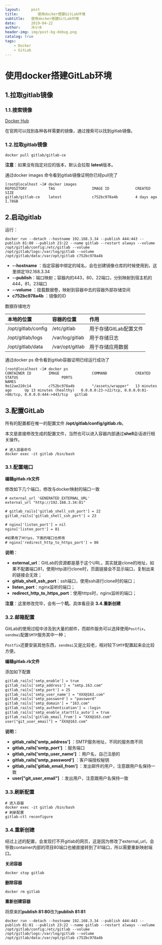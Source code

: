 ```yaml
---
layout:     post
title:         使用docker搭建GitLab环境
subtitle:   使用docker搭建GitLab环境
date:       2019-04-22
author:     冷小冰
header-img: img/post-bg-debug.png
catalog: true
tags:
    - Docker
    - GitLab
---
```

# 使用docker搭建GitLab环境

## 1.拉取gitlab镜像

### 1.1.搜索镜像

[Docker Hub](https://hub.docker.com/)

在官网可以找到各种各样需要的镜像，通过搜索可以找到gitlab镜像。

### 1.2.拉取gitlab镜像

```shell
docker pull gitlab/gitlab-ce
```

**注意**：如果没有指定对应的版本，默认会拉取 **latest**版本。

通过docker images 命令看到gitlab镜像证明你已经pull完了

```shell
[root@localhost ~]# docker images
REPOSITORY          TAG                 IMAGE ID            CREATED             SIZE
gitlab/gitlab-ce    latest              c752bc978a4b        4 days ago          1.78GB
```

## 2.启动gitlab

运行：

```shell
docker run --detach --hostname 192.168.3.34 --publish 444:443 --publish 81:80 --publish 23:22 --name gitlab --restart always --volume /opt/gitlab/config:/etc/gitlab --volume /opt/gitlab/logs:/var/log/gitlab --volume /opt/gitlab/data:/var/opt/gitlab c752bc978a4b
```

- **--hostname** ：指定容器中绑定的域名，会在创建镜像仓库的时候使用到，这里绑定192.168.3.34
- **--publish**：端口映射；容器内的443，80，22端口，分别映射到宿主机的444，81，23端口
- **--volume** ：挂载数据卷，映射到容器中去的容器外部存储空间
- **c752bc978a4b** ：镜像的ID

数据存储地方

| 本地的位置         | 容器的位置      | 作用                   |
| :----------------- | :-------------- | :--------------------- |
| /opt/gitlab/config | /etc/gitlab     | 用于存储GitLab配置文件 |
| /opt/gitlab/logs   | /var/log/gitlab | 用于存储日志           |
| /opt/gitlab/data   | /var/opt/gitlab | 用于存储应用数据       |

通过docker ps 命令看到gitlab容器证明已经运行成功了

```shell
[root@localhost ~]# docker ps
CONTAINER ID        IMAGE               COMMAND             CREATED             STATUS                    PORTS                                                          NAMES
9e12ae220c14        c752bc978a4b        "/assets/wrapper"   13 minutes ago      Up 13 minutes (healthy)   0.0.0.0:23->22/tcp, 0.0.0.0:81->80/tcp, 0.0.0.0:444->443/tcp   gitlab
```

## **3.配置GitLab**

所有的配置都在唯一的配置文件 **/opt/gitlab/config/gitlab.rb**。

本文是直接修改生成的配置文件，当然也可以进入容器内部通过**shell**会话进行相关操作。

```shell
# 进入容器命令
docker exec -it gitlab /bin/bash
```

### 3.1.配置端口

**编辑gitlab.rb文件**

修改如下几个端口，修改与docker映射的端口一致

```xml
# external_url 'GENERATED_EXTERNAL_URL'
external_url "http://192.168.3.34:81"

# gitlab_rails['gitlab_shell_ssh_port'] = 22
gitlab_rails['gitlab_shell_ssh_port'] = 23

# nginx['listen_port'] = nil
nginx['listen_port'] = 81

#如果用了Https，下面的端口也修改
# nginx['redirect_http_to_https_port'] = 80
```

**说明**：

- **external_url**：GitLab的资源都是基于这个URL，其实就是clone的地址，如果不配置端口81，使用http进行clone时，页面链接会不显示端口，复制出来的链接会无效；
- **gitlab_shell_ssh_port**：ssh端口，使用ssh进行clone时的端口；
- **listen_port**：nginx监听的端口；
- **redirect_http_to_https_port**：使用https时，nginx监听的端口；

**注意**：这里修改完毕，会有一个**坑**，具体看目录  **3.4.重新创建**

### 3.2.邮箱配置

GitLab的使用过程中涉及到大量的邮件，而邮件服务可以选择使用`Postfix`，`sendmai`配置`SMTP`服务其中一种；

`Postfix`还要安装其他东西，`sendmai`又是比较老，相对较下`SMTP`配置起来会比较方便。

**编辑gitlab.rb文件** 

添加如下配置

```xml
gitlab_rails['smtp_enable'] = true
gitlab_rails['smtp_address'] = "smtp.163.com"
gitlab_rails['smtp_port'] = 25
gitlab_rails['smtp_user_name'] = "XXX@163.com"
gitlab_rails['smtp_password'] = "password"
gitlab_rails['smtp_domain'] = "163.com"
gitlab_rails['smtp_authentication'] = :login
gitlab_rails['smtp_enable_starttls_auto'] = true
gitlab_rails['gitlab_email_from'] = "XXX@163.com"
user["git_user_email"] = "XXX@163.com"
```

**说明：**

- **gitlab_rails['smtp_address']** ：SMTP服务地址，不同的服务商不同
- **gitlab_rails['smtp_port']** ：服务端口
- **gitlab_rails['smtp_user_name']** ：用户名，自己注册的
- **gitlab_rails['smtp_password']** ：客户端授权秘钥
- **gitlab_rails['gitlab_email_from']** ：发出邮件的用户，注意跟用户名保持一致
- **user["git_user_email"]** ：发出用户，注意跟用户名保持一致

### 3.3.刷新配置

```shell
# 进入容器
docker exec -it gitlab /bin/bash
# 刷新配置
gitlab-ctl reconfigure
```

### 3.4.重新创建

经过上述的配置，会发现打不开gitlab的网页，这是因为修改了external_url，会导致container内部的项目80端口也被直接转到了81端口，所以需要重新映射端口。

**关闭容器**

```shell
docker stop gitlab
```

**删除容器**

```shell
docker rm gitlab
```

**重新创建容器**

将原来的**publish 81:80**改为**publish 81:81**

```shell
docker run --detach --hostname 192.168.3.34 --publish 444:443 --publish 81:81 --publish 23:22 --name gitlab --restart always --volume /opt/gitlab/config:/etc/gitlab --volume /opt/gitlab/logs:/var/log/gitlab --volume /opt/gitlab/data:/var/opt/gitlab c752bc978a4b
```

